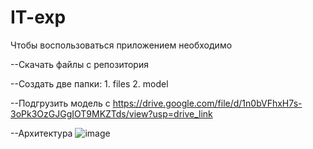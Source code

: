 # IT-exp

Чтобы воспользоваться приложением необходимо

--Скачать файлы с репозитория

--Создать две папки: 1. files 2. model

--Подгрузить модель с https://drive.google.com/file/d/1n0bVFhxH7s-3oPk3OzGJGgIOT9MKZTds/view?usp=drive_link

--Архитектура
![image](https://github.com/Gurev01/IT-exp/assets/156183771/d40d40e9-086d-4210-a176-46c02769d6fd)
